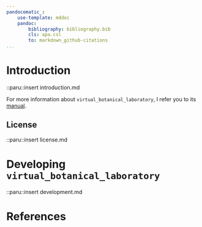 ```yaml
---
pandocomatic_:
    use-template: mddoc
    pandoc:
        bibliography: bibliography.bib
        cls: apa.csl
        to: markdown_github-citations
...
```


# Introduction

::paru::insert introduction.md

For more information about `virtual_botanical_laboratory`, I refer you to its
[manual](https://heerdebeer.org/Software/virtual_botanical_laboratory/). 

## License

::paru::insert license.md

# Developing `virtual_botanical_laboratory`

::paru::insert development.md

# References

